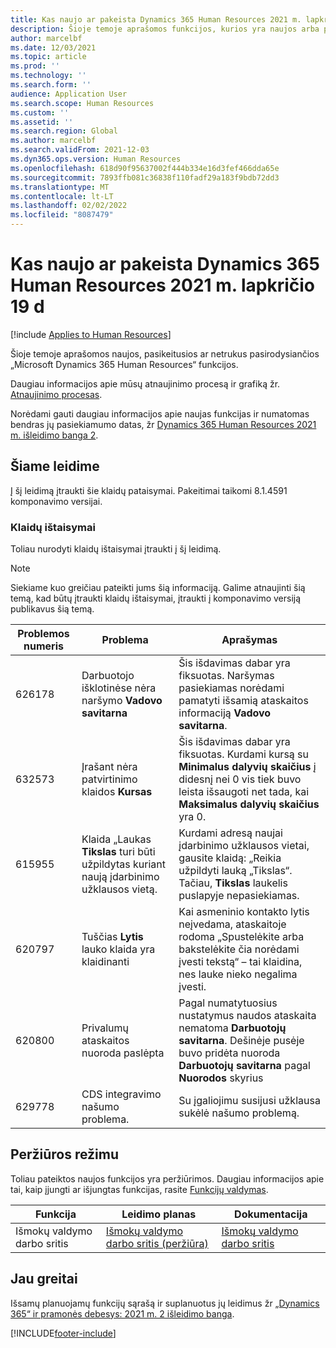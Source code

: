 ```yaml
---
title: Kas naujo ar pakeista Dynamics 365 Human Resources 2021 m. lapkričio 19 d
description: Šioje temoje aprašomos funkcijos, kurios yra naujos arba pakeistos atskiroje Microsoft Dynamics 365 Human Resources 2021 m. lapkričio 19 d.
author: marcelbf
ms.date: 12/03/2021
ms.topic: article
ms.prod: ''
ms.technology: ''
ms.search.form: ''
audience: Application User
ms.search.scope: Human Resources
ms.custom: ''
ms.assetid: ''
ms.search.region: Global
ms.author: marcelbf
ms.search.validFrom: 2021-12-03
ms.dyn365.ops.version: Human Resources
ms.openlocfilehash: 618d90f95637002f444b334e16d3fef466dda65e
ms.sourcegitcommit: 7893ffb081c36838f110fadf29a183f9bdb72dd3
ms.translationtype: MT
ms.contentlocale: lt-LT
ms.lasthandoff: 02/02/2022
ms.locfileid: "8087479"
---
```

# <a name="whats-new-or-changed-in-dynamics-365-human-resources-november-19-2021"></a>Kas naujo ar pakeista Dynamics 365 Human Resources 2021 m. lapkričio 19 d

[!include [Applies to Human Resources](../includes/applies-to-hr.md)]

Šioje temoje aprašomos naujos, pasikeitusios ar netrukus pasirodysiančios „Microsoft Dynamics 365 Human Resources“ funkcijos.

Daugiau informacijos apie mūsų atnaujinimo procesą ir grafiką žr. [Atnaujinimo procesas](hr-admin-setup-update-process.md).

Norėdami gauti daugiau informacijos apie naujas funkcijas ir numatomas bendras jų pasiekiamumo datas, žr [Dynamics 365 Human Resources 2021 m. išleidimo banga 2](/dynamics365-release-plan/2021wave2/human-resources/dynamics365-human-resources/).

## <a name="in-this-release"></a>Šiame leidime

Į šį leidimą įtraukti šie klaidų pataisymai. Pakeitimai taikomi 8.1.4591 komponavimo versijai.

### <a name="bug-fixes"></a>Klaidų ištaisymai

Toliau nurodyti klaidų ištaisymai įtraukti į šį leidimą.

> [!NOTE]
> Siekiame kuo greičiau pateikti jums šią informaciją. Galime atnaujinti šią temą, kad būtų įtraukti klaidų ištaisymai, įtraukti į komponavimo versiją publikavus šią temą.

| Problemos numeris | Problema | Aprašymas |
|---|---|---|
| 626178 | Darbuotojo išklotinėse nėra naršymo **Vadovo savitarna** | Šis išdavimas dabar yra fiksuotas. Naršymas pasiekiamas norėdami pamatyti išsamią ataskaitos informaciją **Vadovo savitarna**. |
| 632573 | Įrašant nėra patvirtinimo klaidos **Kursas** | Šis išdavimas dabar yra fiksuotas. Kurdami kursą su **Minimalus dalyvių skaičius** į didesnį nei 0 vis tiek buvo leista išsaugoti net tada, kai **Maksimalus dalyvių skaičius** yra 0. |
| 615955 | Klaida „Laukas **Tikslas** turi būti užpildytas kuriant naują įdarbinimo užklausos vietą. | Kurdami adresą naujai įdarbinimo užklausos vietai, gausite klaidą: „Reikia užpildyti lauką „Tikslas“. Tačiau, **Tikslas** laukelis puslapyje nepasiekiamas. |
| 620797 | Tuščias **Lytis** lauko klaida yra klaidinanti | Kai asmeninio kontakto lytis neįvedama, ataskaitoje rodoma „Spustelėkite arba bakstelėkite čia norėdami įvesti tekstą“ – tai klaidina, nes lauke nieko negalima įvesti. |
| 620800 | Privalumų ataskaitos nuoroda paslėpta | Pagal numatytuosius nustatymus naudos ataskaita nematoma **Darbuotojų savitarna**.  Dešinėje pusėje buvo pridėta nuoroda **Darbuotojų savitarna** pagal **Nuorodos** skyrius |
| 629778 | CDS integravimo našumo problema. | Su įgaliojimu susijusi užklausa sukėlė našumo problemą. |

## <a name="in-preview"></a>Peržiūros režimu

Toliau pateiktos naujos funkcijos yra peržiūrimos. Daugiau informacijos apie tai, kaip įjungti ar išjungtas funkcijas, rasite [Funkcijų valdymas](hr-admin-manage-features.md).

| Funkcija | Leidimo planas | Dokumentacija |
|---|---|---|
| Išmokų valdymo darbo sritis | [Išmokų valdymo darbo sritis (peržiūra)](/dynamics365-release-plan/2020wave2/human-resources/dynamics365-human-resources/benefits-management-workspace) | [Išmokų valdymo darbo sritis](hr-benefits-management-workspace.md) |


## <a name="coming-soon"></a>Jau greitai
Išsamų planuojamų funkcijų sąrašą ir suplanuotus jų leidimus žr [„Dynamics 365“ ir pramonės debesys: 2021 m. 2 išleidimo banga](/dynamics365-release-plan/2021wave2/human-resources/dynamics365-human-resources/).

[!INCLUDE[footer-include](../includes/footer-banner.md)]

